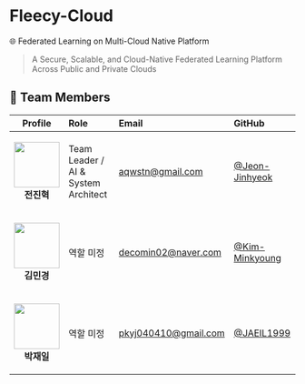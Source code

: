 # Fleecy-Cloud

🌐 Federated Learning on Multi-Cloud Native Platform
> A Secure, Scalable, and Cloud-Native Federated Learning Platform Across Public and Private Clouds

## 👥 Team Members

| Profile | Role | Email | GitHub |
|:------:|:-----|:------|:--------|
| <p align="center"><img src="https://github.com/Jeon-Jinhyeok.png?size=80" width="80"/><br/><strong>전진혁</strong></p> | Team Leader / AI & System Architect | aqwstn@gmail.com | [@Jeon-Jinhyeok](https://github.com/Jeon-Jinhyeok) |
| <p align="center"><img src="https://github.com/kim-minkyoung.png?size=80" width="80"/><br/><strong>김민경</strong></p> | 역할 미정 | decomin02@naver.com | [@Kim-Minkyoung](https://github.com/kim-minkyoung) |
| <p align="center"><img src="https://github.com/JAEIL1999.png?size=80" width="80"/><br/><strong>박재일</strong></p> | 역할 미정 | pkyj040410@gmail.com | [@JAEIL1999](https://github.com/JAEIL1999) |
